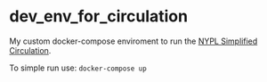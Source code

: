 # dev_env_for_circulation

My custom docker-compose enviroment to run the [NYPL Simplified Circulation](https://github.com/NYPL-Simplified/circulation).

To simple run use: `docker-compose up`
